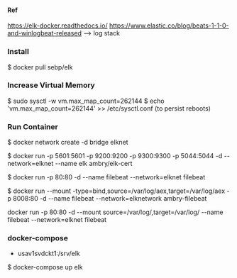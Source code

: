 #### Ref

https://elk-docker.readthedocs.io/
https://www.elastic.co/blog/beats-1-1-0-and-winlogbeat-released --> log stack

### Install

$ docker pull sebp/elk

### Increase Virtual Memory

$ sudo sysctl -w vm.max_map_count=262144
$ echo 'vm.max_map_count=262144' >> /etc/sysctl.conf (to persist reboots)

### Run Container

$ docker network create -d bridge elknet

$ docker run -p 5601:5601 -p 9200:9200 -p 9300:9300 -p 5044:5044 -d --network=elknet --name elk ambry/elk-cert

$ docker run -p 80:80 -d --name filebeat --network=elknet filebeat

$ docker run --mount -type=bind,source=/var/log/aex,target=/var/log/aex -p 8008:80 -d --name filebeat --network=elknetwork ambry-filebeat

docker run -p 80:80 -d --mount source=/var/log/,target=/var/log/ \--name filebeat --network=elknet filebeat

### docker-compose

- usav1svdckt1:/srv/elk

$ docker-compose up elk
